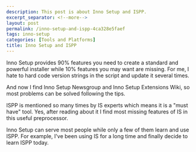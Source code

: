 ```yaml
---
description: This post is about Inno Setup and ISPP.
excerpt_separator: <!--more-->
layout: post
permalink: /inno-setup-and-ispp-4ca328e5faef
tags: inno-setup
categories: [Tools and Platforms]
title: Inno Setup and ISPP
---
```

Inno Setup provides 90% features you need to create a standard and powerful installer while 10% features you may want are missing. For me, I hate to hard code version strings in the script and update it several times.

And now I find Inno Setup Newsgroup and Inno Setup Extensions Wiki, so most problems can be solved following the tips.

ISPP is mentioned so many times by IS experts which means it is a "must have" tool. Yes, after reading about it I find most missing features of IS in this useful preprocessor.

Inno Setup can serve most people while only a few of them learn and use ISPP. For example, I've been using IS for a long time and finally decide to learn ISPP today.
<!--more-->